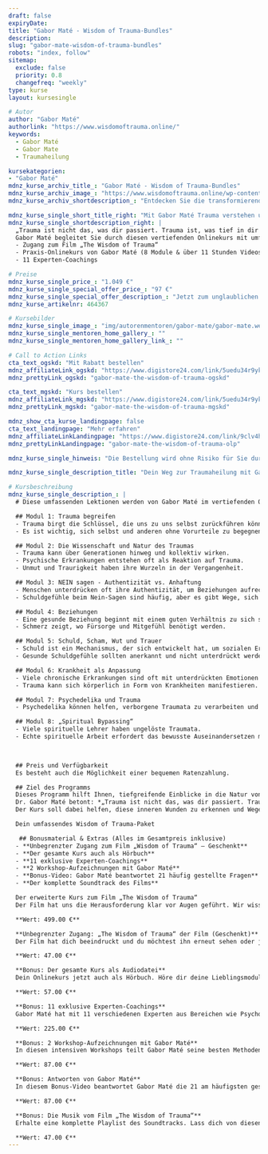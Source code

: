 ```yaml
---
draft: false
expiryDate:
title: "Gabor Maté - Wisdom of Trauma-Bundles"
description:
slug: "gabor-mate-wisdom-of-trauma-bundles"
robots: "index, follow"
sitemap:
  exclude: false
  priority: 0.8
  changefreq: "weekly"
type: kurse
layout: kursesingle

# Autor
author: "Gabor Maté"
authorlink: "https://www.wisdomoftrauma.online/"
keywords:
  - Gabor Maté
  - Gabor Mate
  - Traumaheilung

kursekategorien:
- "Gabor Maté"
mdnz_kurse_archiv_title_: "Gabor Maté - Wisdom of Trauma-Bundles"
mdnz_kurse_archiv_image_: "https://www.wisdomoftrauma.online/wp-content/uploads/2022/10/wot-de-k1-l1-thumb-01.jpg"
mdnz_kurse_archiv_shortdescription_: "Entdecken Sie die transformierende Kraft der Traumaheilung mit Gabor Maté."

mdnz_kurse_single_short_title_right: "Mit Gabor Maté Trauma verstehen und heilen"
mdnz_kurse_single_shortdescription_right: |
  „Trauma ist nicht das, was dir passiert. Trauma ist, was tief in dir geschehen ist, als Folge dessen, was dir passiert ist.“
  Gabor Maté begleitet Sie durch diesen vertiefenden Onlinekurs mit umfassenden Lektionen.
  - Zugang zum Film „The Wisdom of Trauma“
  - Praxis-Onlinekurs von Gabor Maté (8 Module & über 11 Stunden Videos)
  - 11 Experten-Coachings

# Preise
mdnz_kurse_single_price_: "1.049 €"
mdnz_kurse_single_special_offer_price_: "97 €"
mdnz_kurse_single_special_offer_description_: "Jetzt zum unglaublichen Sonderpreis: nur für kurze Zeit!"
mdnz_kurse_artikelnr: 464367

# Kursebilder
mdnz_kurse_single_image_: "img/autorenmentoren/gabor-mate/gabor-mate.webp"
mdnz_kurse_single_mentoren_home_gallery_: ""
mdnz_kurse_single_mentoren_home_gallery_link_: ""

# Call to Action Links
cta_text_ogskd: "Mit Rabatt bestellen"
mdnz_affiliateLink_ogskd: "https://www.digistore24.com/link/5uedu34r9yka/"
mdnz_prettyLink_ogskd: "gabor-mate-the-wisdom-of-trauma-ogskd"

cta_text_mgskd: "Kurs bestellen"
mdnz_affiliateLink_mgskd: "https://www.digistore24.com/link/5uedu34r9yka/"
mdnz_prettyLink_mgskd: "gabor-mate-the-wisdom-of-trauma-mgskd"

mdnz_show_cta_kurse_landingpage: false
cta_text_landingpage: "Mehr erfahren"
mdnz_affiliateLinkLandingpage: "https://www.digistore24.com/link/9clv4hrma95m/"
mdnz_prettyLinkLandingpage: "gabor-mate-the-wisdom-of-trauma-olp"

mdnz_kurse_single_hinweis: "Die Bestellung wird ohne Risiko für Sie durch unseren Partner durchgeführt."

mdnz_kurse_single_description_title: "Dein Weg zur Traumaheilung mit Gabor Maté"

# Kursbeschreibung
mdnz_kurse_single_description_: |
  # Diese umfassenden Lektionen werden von Gabor Maté im vertiefenden Onlinekurs geleitet:

  ## Modul 1: Trauma begreifen
  - Trauma birgt die Schlüssel, die uns zu uns selbst zurückführen können.
  - Es ist wichtig, sich selbst und anderen ohne Vorurteile zu begegnen.

  ## Modul 2: Die Wissenschaft und Natur des Traumas
  - Trauma kann über Generationen hinweg und kollektiv wirken.
  - Psychische Erkrankungen entstehen oft als Reaktion auf Trauma.
  - Unmut und Traurigkeit haben ihre Wurzeln in der Vergangenheit.

  ## Modul 3: NEIN sagen - Authentizität vs. Anhaftung
  - Menschen unterdrücken oft ihre Authentizität, um Beziehungen aufrechtzuerhalten.
  - Schuldgefühle beim Nein-Sagen sind häufig, aber es gibt Wege, sich davon zu lösen.

  ## Modul 4: Beziehungen
  - Eine gesunde Beziehung beginnt mit einem guten Verhältnis zu sich selbst.
  - Schmerz zeigt, wo Fürsorge und Mitgefühl benötigt werden.

  ## Modul 5: Schuld, Scham, Wut und Trauer
  - Schuld ist ein Mechanismus, der sich entwickelt hat, um sozialen Erwartungen gerecht zu werden.
  - Gesunde Schuldgefühle sollten anerkannt und nicht unterdrückt werden.

  ## Modul 6: Krankheit als Anpassung
  - Viele chronische Erkrankungen sind oft mit unterdrückten Emotionen verbunden.
  - Trauma kann sich körperlich in Form von Krankheiten manifestieren.

  ## Modul 7: Psychedelika und Trauma
  - Psychedelika können helfen, verborgene Traumata zu verarbeiten und das wahre Selbst zu entdecken.

  ## Modul 8: „Spiritual Bypassing“
  - Viele spirituelle Lehrer haben ungelöste Traumata.
  - Echte spirituelle Arbeit erfordert das bewusste Auseinandersetzen mit der Realität.

 

  ## Preis und Verfügbarkeit
  Es besteht auch die Möglichkeit einer bequemen Ratenzahlung.

  ## Ziel des Programms
  Dieses Programm hilft Ihnen, tiefgreifende Einblicke in die Natur von Trauma zu gewinnen und nachhaltige Wege zur Heilung zu finden.
  Dr. Gabor Maté betont: *„Trauma ist nicht das, was dir passiert. Trauma ist, was tief in dir geschehen ist, als Folge dessen, was dir passiert ist.“*
  Der Kurs soll dabei helfen, diese inneren Wunden zu erkennen und Wege zur Genesung zu finden.

  Dein umfassendes Wisdom of Trauma-Paket

   ## Bonusmaterial & Extras (Alles im Gesamtpreis inklusive)
  - **Unbegrenzter Zugang zum Film „Wisdom of Trauma“ – Geschenkt**
  - **Der gesamte Kurs auch als Hörbuch**
  - **11 exklusive Experten-Coachings**
  - **2 Workshop-Aufzeichnungen mit Gabor Maté**
  - **Bonus-Video: Gabor Maté beantwortet 21 häufig gestellte Fragen**
  - **Der komplette Soundtrack des Films**

  Der erweiterte Kurs zum Film „The Wisdom of Trauma“
  Der Film hat uns die Herausforderung klar vor Augen geführt. Wir wissen nun, worum es geht. Dieser Kurs mit Gabor Maté bietet die Lösung. Er ist sowohl auf Deutsch als auch auf Englisch verfügbar.

  **Wert: 499.00 €**

  **Unbegrenzter Zugang: „The Wisdom of Trauma“ der Film (Geschenkt)**
  Der Film hat dich beeindruckt und du möchtest ihn erneut sehen oder jemandem zeigen? Wir schenken dir den gesamten Film auf Deutsch und Englisch!

  **Wert: 47.00 €**

  **Bonus: Der gesamte Kurs als Audiodatei**
  Dein Onlinekurs jetzt auch als Hörbuch. Höre dir deine Lieblingsmodule unterwegs an, wann immer du möchtest – auch offline!

  **Wert: 57.00 €**

  **Bonus: 11 exklusive Experten-Coachings**
  Gabor Maté hat mit 11 verschiedenen Experten aus Bereichen wie Psychologie, Heilung und Spiritualität zusammengearbeitet. Daraus entstand eine umfangreiche Wissensbibliothek, die dich auf deiner Heilungsreise optimal unterstützt.

  **Wert: 225.00 €**

  **Bonus: 2 Workshop-Aufzeichnungen mit Gabor Maté**
  In diesen intensiven Workshops teilt Gabor Maté seine besten Methoden zur Trauma-Auflösung. Entdecke seinen Heilungsansatz und beginne ein neues Kapitel in deinem Leben.

  **Wert: 87.00 €**

  **Bonus: Antworten von Gabor Maté**
  In diesem Bonus-Video beantwortet Gabor Maté die 21 am häufigsten gestellten Fragen. Bestimmt sind auch deine dabei.

  **Wert: 87.00 €**

  **Bonus: Die Musik vom Film „The Wisdom of Trauma“**
  Erhalte eine komplette Playlist des Soundtracks. Lass dich von diesen magischen Klängen verzaubern.

  **Wert: 47.00 €**
---
```

